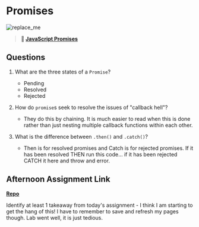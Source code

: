# Promises

![replace_me](https://codeworks.blob.core.windows.net/public/assets/img/illustrations/placeholder.svg)

> **📖 [JavaScript Promises](https://codeworksacademy.com/fs-student-guide/resources/wk4/02-Promises)**

## Questions

1. What are the three states of a `Promise`?
    - Pending
    - Resolved
    - Rejected

2. How do `promise`s seek to resolve the issues of "callback hell"?
     - They do this by chaining. It is much easier to read when this is done rather than just nesting multiple callback functions within each other.

3. What is the difference between `.then()` and `.catch()`?

    - Then is for resolved promises and Catch is for rejected promises. If it has been resolved THEN run this code... if it has been rejected CATCH it here and throw and error. 

## Afternoon Assignment Link

**[Repo](https://github.com/smithtaylord/winter23_gregslist_async)**

Identify at least 1 takeaway from today's assignment
    - I think I am starting to get the hang of this! I have to remember to save and refresh my pages though. Lab went well, it is just tedious. 